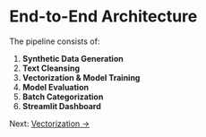 
# End-to-End Architecture

The pipeline consists of:

1. **Synthetic Data Generation**  
2. **Text Cleansing**  
3. **Vectorization & Model Training**  
4. **Model Evaluation**  
5. **Batch Categorization**  
6. **Streamlit Dashboard**

Next: [Vectorization →](vectorization.md)
